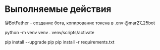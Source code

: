 # Выполняемые действия

@BotFather - создание бота, копирование токена в .env
@mar27_25bot

python -m venv venv
. venv/scripts/activate

pip install --upgrade pip
pip install -r requirements.txt
